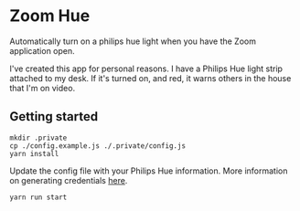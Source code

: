 # Zoom Hue

Automatically turn on a philips hue light when you have the Zoom application open.

I've created this app for personal reasons. I have a Philips Hue light strip attached to my desk. If it's turned on, and red, it warns others in the house that I'm on video.

## Getting started

```
mkdir .private
cp ./config.example.js ./.private/config.js
yarn install
```

Update the config file with your Philips Hue information. More information on generating credentials [here](https://developers.meethue.com/develop/get-started-2/).

```
yarn run start
```
